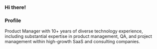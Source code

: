 ### Hi there!


### Profile 

Product Manager with 10+ years of diverse technology experience, including substantial expertise in product management, QA, and project management within high-growth SaaS and consulting companies.
